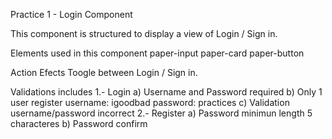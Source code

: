 Practice 1 - Login Component

This component is structured to display a view of Login / Sign in.

Elements used in this component
paper-input
paper-card
paper-button

Action Efects
Toogle between Login / Sign in.

Validations includes
1.- Login
    a) Username and Password required
    b) Only 1 user register
        username: igoodbad
        password: practices
    c) Validation username/password incorrect
2.- Register
    a) Password minimun length 5 characteres
    b) Password confirm
